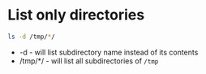 # List only directories

```bash
ls -d /tmp/*/
```

- -d - will list subdirectory name instead of its contents
- /tmp/\*/ - will list all subdirectories of ```/tmp```
